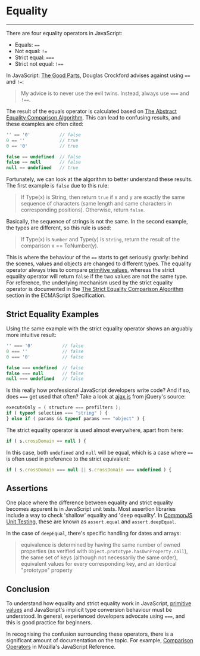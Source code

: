 # Equality

--------

There are four equality operators in JavaScript:

- Equals: `==`
- Not equal: `!=`
- Strict equal: `===`
- Strict not equal: `!==`

In JavaScript: [The Good Parts](http://www.amazon.co.uk/gp/product/0596517742/ref=as_li_qf_sp_asin_tl?ie=UTF8&tag=da0b-21&linkCode=as2&camp=1634&creative=6738&creativeASIN=0596517742), Douglas Crockford advises against using `==` and `!=`:

> My advice is to never use the evil twins. Instead, always use `===` and `!==`.

The result of the equals operator is calculated based on [The Abstract Equality Comparison Algorithm](http://es5.github.io/#x11.9.3). This can lead to confusing results, and these examples are often cited:

```javascript
'' == '0'           // false
0 == ''             // true
0 == '0'            // true

false == undefined  // false
false == null       // false
null == undefined   // true
```

Fortunately, we can look at the algorithm to better understand these results. The first example is `false` due to this rule:

> If Type(x) is String, then return `true` if x and y are exactly the same sequence of characters (same length and same characters in corresponding positions). Otherwise, return `false`.

Basically, the sequence of strings is not the same. In the second example, the types are different, so this rule is used:

> If Type(x) is `Number` and Type(y) is `String`, return the result of the comparison x == ToNumber(y).

This is where the behaviour of the `==` starts to get seriously gnarly: behind the scenes, values and objects are changed to different types. The equality operator always tries to compare [primitive values](primitives-value-and-objects.html), whereas the strict equality operator will return `false` if the two values are not the same type. For reference, the underlying mechanism used by the strict equality operator is documented in the [The Strict Equality Comparison Algorithm](http://es5.github.io/#x11.9.6) section in the ECMAScript Specification.

## Strict Equality Examples

Using the same example with the strict equality operator shows an arguably more intuitive result:

```javascript
'' === '0'           // false
0 === ''             // false
0 === '0'            // false

false === undefined  // false
false === null       // false
null === undefined   // false
```

Is this really how professional JavaScript developers write code? And if so, does `===` get used that often? Take a look at [ajax.js](https://github.com/jquery/jquery/blob/05337e78fa68aac3a3d703d7cc59f145f13ea779/src/ajax.js) from jQuery's source:

```javascript
executeOnly = ( structure === prefilters );
if ( typeof selection === "string" ) {
} else if ( params && typeof params === "object" ) {
```

The strict equality operator is used almost everywhere, apart from here:

```javascript
if ( s.crossDomain == null ) {
```

In this case, both `undefined` and `null` will be equal, which is a case where `==` is often used in preference to the strict equivalent:

```javascript
if ( s.crossDomain === null || s.crossDomain === undefined ) {
```

## Assertions

One place where the difference between equality and strict equality becomes apparent is in JavaScript unit tests. Most assertion libraries include a way to check 'shallow' equality and 'deep equality'. In [CommonJS Unit Testing](http://wiki.commonjs.org/wiki/Unit_Testing/1.0), these are known as `assert.equal` and `assert.deepEqual`.

In the case of `deepEqual`, there's specific handling for dates and arrays:

> equivalence is determined by having the same number of owned properties (as verified with `Object.prototype.hasOwnProperty.call`), the same set of keys (although not necessarily the same order), equivalent values for every corresponding key, and an identical "prototype" property

## Conclusion

To understand how equality and strict equality work in JavaScript, [primitive values](http://es5.github.io/#x4.3.2) and JavaScript's implicit type conversion behaviour must be understood. In general, experienced developers advocate using `===`, and this is good practice for beginners.

In recognising the confusion surrounding these operators, there is a significant amount of documentation on the topic. For example, [Comparison Operators](https://developer.mozilla.org/en-US/docs/JavaScript/Reference/Operators/Comparison_Operators) in Mozilla's JavaScript Reference.


